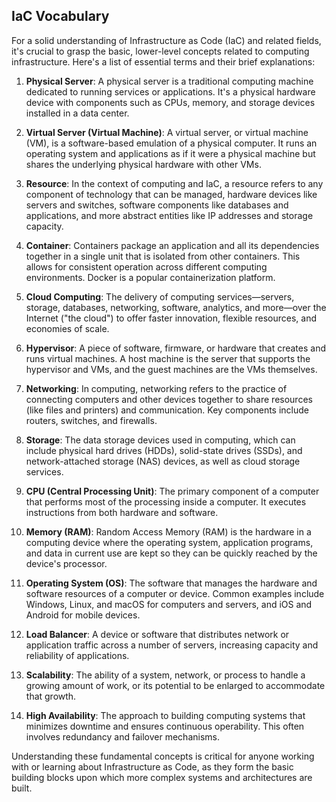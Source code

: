 ## IaC Vocabulary

For a solid understanding of Infrastructure as Code (IaC) and related fields, it's crucial to grasp the basic, lower-level concepts related to computing infrastructure. Here's a list of essential terms and their brief explanations:

1. **Physical Server**: A physical server is a traditional computing machine dedicated to running services or applications. It's a physical hardware device with components such as CPUs, memory, and storage devices installed in a data center.

2. **Virtual Server (Virtual Machine)**: A virtual server, or virtual machine (VM), is a software-based emulation of a physical computer. It runs an operating system and applications as if it were a physical machine but shares the underlying physical hardware with other VMs.

3. **Resource**: In the context of computing and IaC, a resource refers to any component of technology that can be managed,  hardware devices like servers and switches, software components like databases and applications, and more abstract entities like IP addresses and storage capacity.

4. **Container**: Containers package an application and all its dependencies together in a single unit that is isolated from other containers. This allows for consistent operation across different computing environments. Docker is a popular containerization platform.

5. **Cloud Computing**: The delivery of computing services—servers, storage, databases, networking, software, analytics, and more—over the Internet ("the cloud") to offer faster innovation, flexible resources, and economies of scale.

6. **Hypervisor**: A piece of software, firmware, or hardware that creates and runs virtual machines. A host machine is the server that supports the hypervisor and VMs, and the guest machines are the VMs themselves.

7. **Networking**: In computing, networking refers to the practice of connecting computers and other devices together to share resources (like files and printers) and communication. Key components include routers, switches, and firewalls.

8. **Storage**: The data storage devices used in computing, which can include physical hard drives (HDDs), solid-state drives (SSDs), and network-attached storage (NAS) devices, as well as cloud storage services.

9. **CPU (Central Processing Unit)**: The primary component of a computer that performs most of the processing inside a computer. It executes instructions from both hardware and software.

10. **Memory (RAM)**: Random Access Memory (RAM) is the hardware in a computing device where the operating system, application programs, and data in current use are kept so they can be quickly reached by the device's processor.

11. **Operating System (OS)**: The software that manages the hardware and software resources of a computer or device. Common examples include Windows, Linux, and macOS for computers and servers, and iOS and Android for mobile devices.

12. **Load Balancer**: A device or software that distributes network or application traffic across a number of servers, increasing capacity and reliability of applications.

13. **Scalability**: The ability of a system, network, or process to handle a growing amount of work, or its potential to be enlarged to accommodate that growth.

14. **High Availability**: The approach to building computing systems that minimizes downtime and ensures continuous operability. This often involves redundancy and failover mechanisms.

Understanding these fundamental concepts is critical for anyone working with or learning about Infrastructure as Code, as they form the basic building blocks upon which more complex systems and architectures are built.
